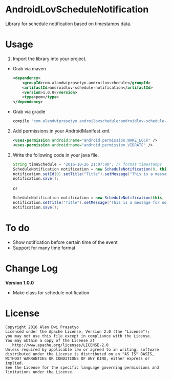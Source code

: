 # AndroidLovScheduleNotification
Library for schedule notification based on timestamps data.
# Usage
1. Import the library into your project.
  * Grab via maven

    ```xml
    <dependency>
        <groupId>com.alandwiprasetyo.androilovschedule</groupId>
        <artifactId>androidlov-schedule-notification</artifactId>
        <version>1.0.0</version>
        <type>pom</type>
    </dependency>
    ```

  * Grab via gradle

    ```groovy
    compile 'com.alandwiprasetyo.androilovschedule:androidlov-schedule-notification:1.0.0'
    ```

2. Add permissions in your AndroidManifest.xml.

    ```xml
    <uses-permission android:name="android.permission.WAKE_LOCK" />
    <uses-permission android:name="android.permission.VIBRATE" />
    ```

3. Write the following code in your java file.

    ```java
    String timeSchedule = "2016-10-26 21:07:00"; // format timestamps
    ScheduleNotification notification = new ScheduleNotification(0, this, NotifActivity.class, timeSchedule);
    notification.setId(0).setTitle("Title").setMessage("This is a message for notification");
    notification.save();
    ```
    or

    ```java
    ScheduleNotification notification = new ScheduleNotification(this, NotifActivity.class, timeSchedule);
    notification.setTitle("Title").setMessage("This is a message for notification");
    notification.save();
    ```

# To do
  * Show notification before certain time of the event
  * Support for many time format

# Change Log
  **Version 1.0.0**
  * Make class for schedule notification

# License
    Copyright 2016 Alan Dwi Prasetyo
    Licensed under the Apache License, Version 2.0 (the "License");
    you may not use this file except in compliance with the License.
    You may obtain a copy of the License at
       http://www.apache.org/licenses/LICENSE-2.0
    Unless required by applicable law or agreed to in writing, software
    distributed under the License is distributed on an "AS IS" BASIS,
    WITHOUT WARRANTIES OR CONDITIONS OF ANY KIND, either express or implied.
    See the License for the specific language governing permissions and
    limitations under the License.

